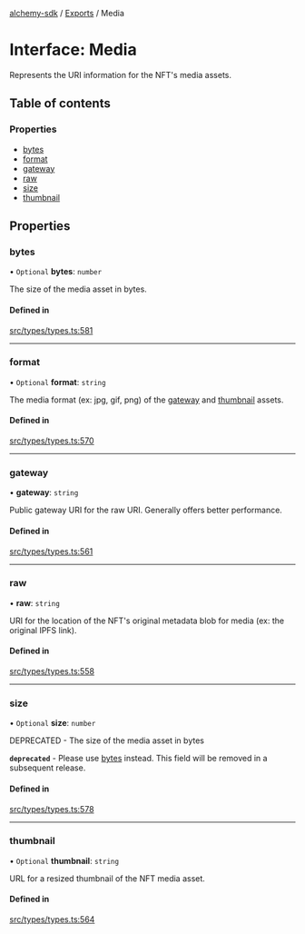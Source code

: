 [alchemy-sdk](../README.md) / [Exports](../modules.md) / Media

# Interface: Media

Represents the URI information for the NFT's media assets.

## Table of contents

### Properties

- [bytes](Media.md#bytes)
- [format](Media.md#format)
- [gateway](Media.md#gateway)
- [raw](Media.md#raw)
- [size](Media.md#size)
- [thumbnail](Media.md#thumbnail)

## Properties

### bytes

• `Optional` **bytes**: `number`

The size of the media asset in bytes.

#### Defined in

[src/types/types.ts:581](https://github.com/alchemyplatform/alchemy-sdk-js/blob/a162d40/src/types/types.ts#L581)

___

### format

• `Optional` **format**: `string`

The media format (ex: jpg, gif, png) of the [gateway](Media.md#gateway) and
[thumbnail](Media.md#thumbnail) assets.

#### Defined in

[src/types/types.ts:570](https://github.com/alchemyplatform/alchemy-sdk-js/blob/a162d40/src/types/types.ts#L570)

___

### gateway

• **gateway**: `string`

Public gateway URI for the raw URI. Generally offers better performance.

#### Defined in

[src/types/types.ts:561](https://github.com/alchemyplatform/alchemy-sdk-js/blob/a162d40/src/types/types.ts#L561)

___

### raw

• **raw**: `string`

URI for the location of the NFT's original metadata blob for media (ex: the
original IPFS link).

#### Defined in

[src/types/types.ts:558](https://github.com/alchemyplatform/alchemy-sdk-js/blob/a162d40/src/types/types.ts#L558)

___

### size

• `Optional` **size**: `number`

DEPRECATED - The size of the media asset in bytes

**`deprecated`** - Please use [bytes](Media.md#bytes) instead. This field will be removed
  in a subsequent release.

#### Defined in

[src/types/types.ts:578](https://github.com/alchemyplatform/alchemy-sdk-js/blob/a162d40/src/types/types.ts#L578)

___

### thumbnail

• `Optional` **thumbnail**: `string`

URL for a resized thumbnail of the NFT media asset.

#### Defined in

[src/types/types.ts:564](https://github.com/alchemyplatform/alchemy-sdk-js/blob/a162d40/src/types/types.ts#L564)
